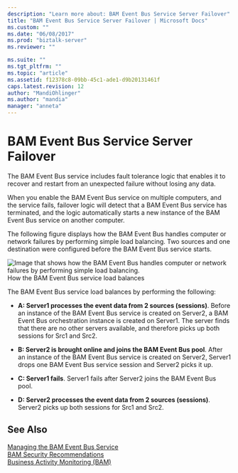 ```yaml
---
description: "Learn more about: BAM Event Bus Service Server Failover"
title: "BAM Event Bus Service Server Failover | Microsoft Docs"
ms.custom: ""
ms.date: "06/08/2017"
ms.prod: "biztalk-server"
ms.reviewer: ""

ms.suite: ""
ms.tgt_pltfrm: ""
ms.topic: "article"
ms.assetid: f12378c8-09bb-45c1-ade1-d9b20131461f
caps.latest.revision: 12
author: "MandiOhlinger"
ms.author: "mandia"
manager: "anneta"
---
```

# BAM Event Bus Service Server Failover
The BAM Event Bus service includes fault tolerance logic that enables it to recover and restart from an unexpected failure without losing any data.  
  
 When you enable the BAM Event Bus service on multiple computers, and the service fails, failover logic will detect that a BAM Event Bus service has terminated, and the logic automatically starts a new instance of the BAM Event Bus service on another computer.  
  
 The following figure displays how the BAM Event Bus handles computer or network failures by performing simple load balancing. Two sources and one destination were configured before the BAM Event Bus service starts.  
  
 ![Image that shows how the BAM Event Bus handles computer or network failures by performing simple load balancing.](../core/media/ebiz-bam-admin-evntbuspoolfail.gif "ebiz_bam_admin_evntbuspoolfail")  
How the BAM Event Bus service load balances  
  
 The BAM Event Bus service load balances by performing the following:  
  
-   **A: Server1 processes the event data from 2 sources (sessions)**. Before an instance of the BAM Event Bus service is created on Server2, a BAM Event Bus orchestration instance is created on Server1. The server finds that there are no other servers available, and therefore picks up both sessions for Src1 and Src2.  
  
-   **B: Server2 is brought online and joins the BAM Event Bus pool**. After an instance of the BAM Event Bus service is created on Server2, Server1 drops one BAM Event Bus service session and Server2 picks it up.  
  
-   **C: Server1 fails**. Server1 fails after Server2 joins the BAM Event Bus pool.  
  
-   **D: Server2 processes the event data from 2 sources (sessions)**. Server2 picks up both sessions for Src1 and Src2.  
  
## See Also  
 [Managing the BAM Event Bus Service](../core/managing-the-bam-event-bus-service.md)   
 [BAM Security Recommendations](../core/bam-security-recommendations.md)   
 [Business Activity Monitoring (BAM)](../core/business-activity-monitoring-bam.md)

